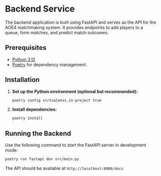 # Backend Service

The backend application is built using FastAPI and serves as the API for the AOE4 matchmaking system. It provides endpoints to add players to a queue, form matches, and predict match outcomes.

## Prerequisites

- [Python 3.12](https://www.python.org/downloads)
- [Poetry](https://python-poetry.org/docs) for dependency management.

## Installation

1. **Set up the Python environment (optional but recommended):**

   ```bash
   poetry config virtualenvs.in-project true
   ```

2. **Install dependencies:**

   ```bash
   poetry install
   ```

## Running the Backend

Use the following command to start the FastAPI server in development mode:

```bash
poetry run fastapi dev src/main.py
```

The API should be available at `http://localhost:8000/docs`.
